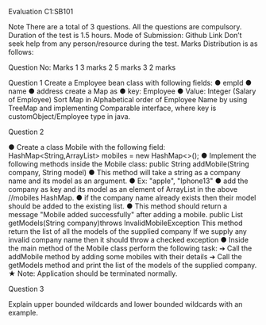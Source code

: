 Evaluation C1:SB101

Note
There are a total of 3 questions.
All the questions are compulsory.
Duration of the test is 1.5 hours.
Mode of Submission: Github Link
Don’t seek help from any person/resource during the test.
Marks Distribution is as follows:

Question No: Marks
1 3 marks
2 5 marks
3 2 marks

Question 1
Create a Employee bean class with following fields:
● empId
● name
● address
create a Map as
● key: Employee
● Value: Integer (Salary of Employee)
Sort Map in Alphabetical order of Employee Name by using TreeMap and implementing Comparable interface,
where key is customObject/Employee type in java.

Question 2

● Create a class Mobile with the following field:
HashMap<String,ArrayList<String>> mobiles = new HashMap<>();
● Implement the following methods inside the Mobile class:
public String addMobile(String company, String model)
● This method will take a string as a company name and its model as an argument.
● Ex: "apple", "Iphone13"
● add the company as key and its model as an element of ArrayList in the above //mobiles HashMap.
● if the company name already exists then their model should be added to the existing list.
● This method should return a message "Mobile added successfully" after adding a mobile.
public List<String> getModels(String company)throws InvalidMobileException
This method return the list of all the models of the supplied company
If we supply any invalid company name then it should throw a checked exception
● Inside the main method of the Mobile class perform the following task:
➔ Call the addMobile method by adding some mobiles with their details
➔ Call the getModels method and print the list of the models of the supplied company.
★ Note: Application should be terminated normally.

Question 3

Explain upper bounded wildcards and lower bounded wildcards with an example.
